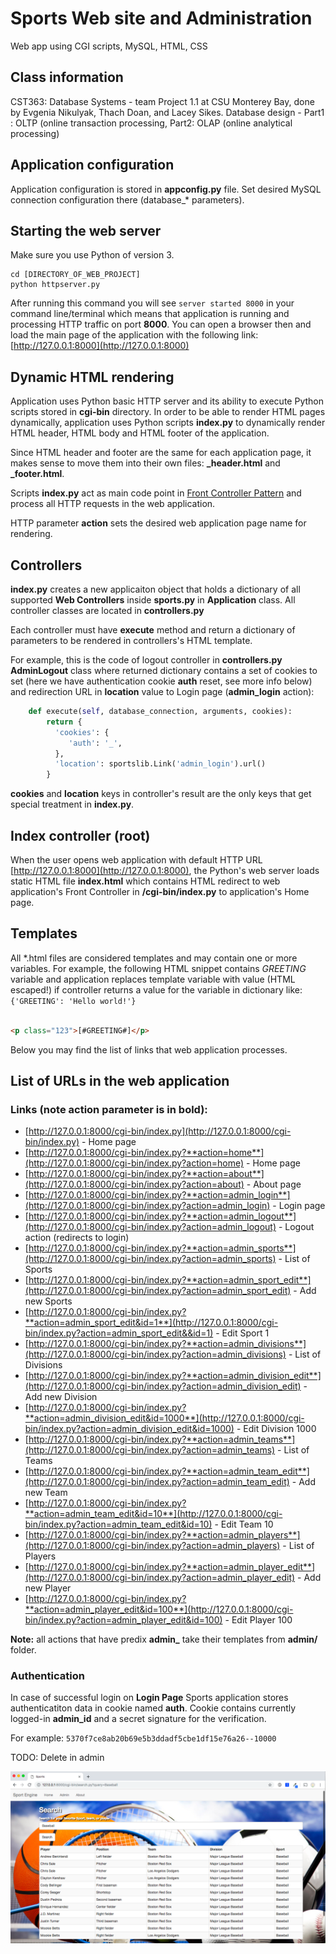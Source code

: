# Sports Web site and Administration
Web app using CGI scripts, MySQL, HTML, CSS

## Class information
CST363: Database Systems - team Project 1.1 at CSU Monterey Bay, done by Evgenia Nikulyak, Thach Doan, and Lacey Sikes.
Database design - Part1 : OLTP (online transaction processing, Part2: OLAP (online analytical processing)
                                                                            
## Application configuration
Application configuration is stored in **appconfig.py** file. Set desired MySQL connection configuration there (database_* parameters). 

## Starting the web server
Make sure you use Python of version 3.
```shell
cd [DIRECTORY_OF_WEB_PROJECT]
python httpserver.py
```

After running this command you will see `server started 8000` in your command line/terminal which means that application is running and processing HTTP traffic on port **8000**.
You can open a browser then and load the main page of the application with the following link: [http://127.0.0.1:8000](http://127.0.0.1:8000)

## Dynamic HTML rendering
Application uses Python basic HTTP server and its ability to execute Python scripts stored in **cgi-bin** directory. 
In order to be able to render HTML pages dynamically, application uses Python scripts **index.py** to dynamically render HTML header, HTML body and HTML footer of the application.

Since HTML header and footer are the same for each application page, it makes sense to move them into their own files: **_header.html** and **_footer.html**.

Scripts **index.py** act as main code point in [Front Controller Pattern](https://en.wikipedia.org/wiki/Front_controller) and process all HTTP requests in the web application.

HTTP parameter **action** sets the desired web application page name for rendering.

## Controllers
**index.py** creates a new applicaiton object that holds a dictionary of all supported **Web Controllers** inside **sports.py** in **Application** class. All controller classes are located in **controllers.py**

Each controller must have **execute** method and return a dictionary of parameters to be rendered in controllers's HTML template.

For example, this is the code of logout controller in **controllers.py** **AdminLogout** class where returned dictionary contains a set of cookies to set (here we have authentication cookie **auth** reset, see more info below) and redirection URL in **location** value to Login page (**admin_login** action):
```Python
    def execute(self, database_connection, arguments, cookies):
        return {
          'cookies': {
             'auth': '_',
          },
          'location': sportslib.Link('admin_login').url()
        }
```

**cookies** and **location** keys in controller's result are the only keys that get special treatment in **index.py**. 

## Index controller (root)
When the user opens web application with default HTTP URL [http://127.0.0.1:8000](http://127.0.0.1:8000), the Python's web server loads static HTML file **index.html** which contains HTML redirect to web application's Front Controller in **/cgi-bin/index.py** to application's Home page.

## Templates

All \*.html files are considered templates and may contain one or more variables.
For example, the following HTML snippet contains *GREETING* variable and application replaces template variable with value (HTML escaped!) if controller returns
a value for the variable in dictionary like: `{'GREETING': 'Hello world!'}` 
```HTML

<p class="123">[#GREETING#]</p>

```

Below you may find the list of links that web application processes.

## List of URLs in the web application

### Links (note action parameter is in bold):

* [http://127.0.0.1:8000/cgi-bin/index.py](http://127.0.0.1:8000/cgi-bin/index.py) - Home page
* [http://127.0.0.1:8000/cgi-bin/index.py?**action=home**](http://127.0.0.1:8000/cgi-bin/index.py?action=home) - Home page
* [http://127.0.0.1:8000/cgi-bin/index.py?**action=about**](http://127.0.0.1:8000/cgi-bin/index.py?action=about) - About page
* [http://127.0.0.1:8000/cgi-bin/index.py?**action=admin_login**](http://127.0.0.1:8000/cgi-bin/index.py?action=admin_login) - Login page
* [http://127.0.0.1:8000/cgi-bin/index.py?**action=admin_logout**](http://127.0.0.1:8000/cgi-bin/index.py?action=admin_logout) - Logout action (redirects to login)
* [http://127.0.0.1:8000/cgi-bin/index.py?**action=admin_sports**](http://127.0.0.1:8000/cgi-bin/index.py?action=admin_sports) - List of Sports
* [http://127.0.0.1:8000/cgi-bin/index.py?**action=admin_sport_edit**](http://127.0.0.1:8000/cgi-bin/index.py?action=admin_sport_edit) - Add new Sports
* [http://127.0.0.1:8000/cgi-bin/index.py?**action=admin_sport_edit&id=1**](http://127.0.0.1:8000/cgi-bin/index.py?action=admin_sport_edit&&id=1) - Edit Sport 1
* [http://127.0.0.1:8000/cgi-bin/index.py?**action=admin_divisions**](http://127.0.0.1:8000/cgi-bin/index.py?action=admin_divisions) - List of Divisions
* [http://127.0.0.1:8000/cgi-bin/index.py?**action=admin_division_edit**](http://127.0.0.1:8000/cgi-bin/index.py?action=admin_division_edit) - Add new Division
* [http://127.0.0.1:8000/cgi-bin/index.py?**action=admin_division_edit&id=1000**](http://127.0.0.1:8000/cgi-bin/index.py?action=admin_division_edit&id=1000) - Edit Division 1000
* [http://127.0.0.1:8000/cgi-bin/index.py?**action=admin_teams**](http://127.0.0.1:8000/cgi-bin/index.py?action=admin_teams) - List of Teams
* [http://127.0.0.1:8000/cgi-bin/index.py?**action=admin_team_edit**](http://127.0.0.1:8000/cgi-bin/index.py?action=admin_team_edit)  - Add new Team
* [http://127.0.0.1:8000/cgi-bin/index.py?**action=admin_team_edit&id=10**](http://127.0.0.1:8000/cgi-bin/index.py?action=admin_team_edit&id=10) - Edit Team 10
* [http://127.0.0.1:8000/cgi-bin/index.py?**action=admin_players**](http://127.0.0.1:8000/cgi-bin/index.py?action=admin_players) - List of Players
* [http://127.0.0.1:8000/cgi-bin/index.py?**action=admin_player_edit**](http://127.0.0.1:8000/cgi-bin/index.py?action=admin_player_edit)  - Add new Player
* [http://127.0.0.1:8000/cgi-bin/index.py?**action=admin_player_edit&id=100**](http://127.0.0.1:8000/cgi-bin/index.py?action=admin_player_edit&id=100) - Edit Player 100

**Note:** all actions that have predix **admin_** take their templates from **admin/** folder.

### Authentication

In case of successful login on **Login Page** Sports application stores authenticatiton data in cookie named **auth**. Cookie contains currently logged-in **admin_id** and a secret signature for the verification.

For example:
`5370f7ce8ab20b69e5b3ddadf5cbe1df15e76a26--10000`

TODO: Delete in admin

![](project/images/image.png)

